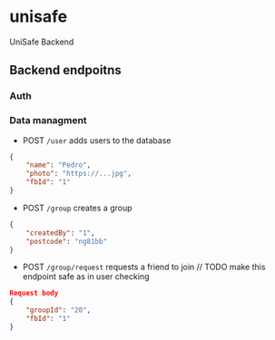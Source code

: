 # unisafe
UniSafe Backend

## Backend endpoitns

### Auth

### Data managment

- POST `/user` adds users to the database
```JSON
{
    "name": "Pedro",
    "photo": "https://...jpg",
    "fbId": "1"
} 
```

- POST `/group` creates a group
```JSON
{
    "createdBy": "1",
    "postcode": "ng81bb"
} 
```

- POST `/group/request` requests a friend to join
// TODO make this endpoint safe as in user checking
```JSON
Request body
{
    "groupId": "20",
    "fbId": "1"
}
```
